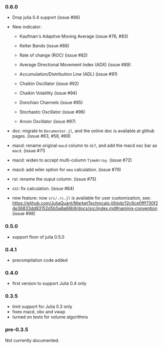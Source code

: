 ### 0.6.0

* Drop julia 0.4 support (issue #86)

* New indicator:
  * Kaufman's Adaptive Moving Average (issue #76, #83)

  * Kelter Bands (issue #88)

  * Rate of change (ROC) (issue #82)

  * Average Directional Movement Index (ADX) (issue #89)

  * Accumulation/Distribution Line (ADL) (issue #91)

  * Chaikin Oscillator (issue #92)

  * Chaikin Volatility (issue #94)

  * Donchian Channels (issue #95)

  * Stochastic Oscillator (issue #96)

  * Aroon Oscillator (issue #97)

* doc: migrate to `Documenter.jl`, and the online doc is available at github
  pages. (issue #63, #58, #69)

* macd: rename original `macd` column to `dif`,
  and add the macd osc bar as `macd`. (issue #71)

* macd: widen to accept multi-column `TimeArray`. (issue #72)

* macd: add wiler option for `ema` calculation. (issue #79)

* rsi: rename the ouput column. (issue #75)

* cci: fix calculation. (issue #84)

* new feature: now `src/.rc.jl` is available for user customization, 
  see: https://github.com/JuliaQuant/MarketTechnicals.jl/blob/12c6ce0fff730f2de36833dd83152d5b5a8a66b9/docs/src/index.md#naming-convention
  (issue #98)

### 0.5.0

* support floor of julia 0.5.0

### 0.4.1

* precompilation code added

### 0.4.0

* first version to support Julia 0.4 only

### 0.3.5

* limit support for Julia 0.3 only
* fixes macd, obv and vwap
* turned on tests for volume algorithms

### pre-0.3.5

Not currently documented.
